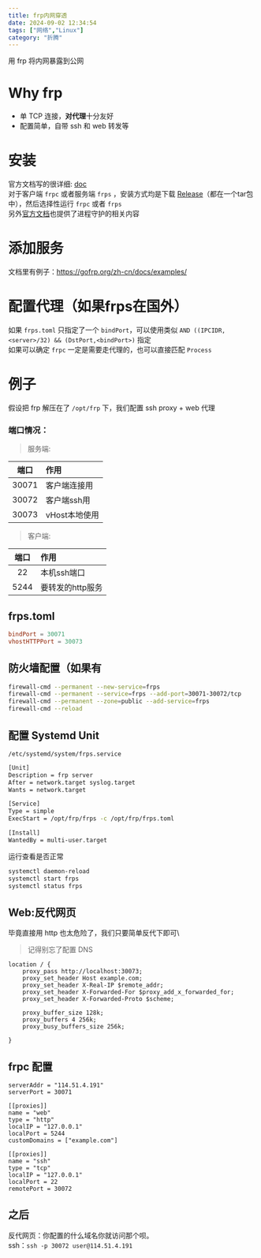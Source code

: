 ```yaml
---
title: frp内网穿透
date: 2024-09-02 12:34:54
tags: ["网络","Linux"]
category: "折腾"
---
```


用 frp 将内网暴露到公网
<!-- more -->

# Why frp
- 单 TCP 连接，**对代理**十分友好
- 配置简单，自带 ssh 和 web 转发等

# 安装
官方文档写的很详细: [doc](https://gofrp.org/zh-cn/docs/setup/)\
对于客户端 `frpc` 或者服务端 `frps` ，安装方式均是下载 [Release](https://github.com/fatedier/frp/releases)（都在一个tar包中），然后选择性运行 `frpc` 或者 `frps`\
另外[官方文档](https://gofrp.org/zh-cn/docs/setup/systemd/)也提供了进程守护的相关内容

# 添加服务
文档里有例子：https://gofrp.org/zh-cn/docs/examples/

# 配置代理（如果frps在国外）
如果 `frps.toml` 只指定了一个 `bindPort`，可以使用类似 `AND ((IPCIDR,<server>/32) && (DstPort,<bindPort>)` 指定\
如果可以确定 `frpc` 一定是需要走代理的，也可以直接匹配 `Process`

# 例子
假设把 frp 解压在了 `/opt/frp` 下，我们配置 ssh proxy + web 代理

### 端口情况：
> 服务端:

|端口|作用|
|:---:|:---|
|30071|客户端连接用|
|30072|客户端ssh用|
|30073|vHost本地使用|

> 客户端:

|端口|作用|
|:---:|:---|
|22|本机ssh端口|
|5244|要转发的http服务|

## frps.toml
```toml
bindPort = 30071
vhostHTTPPort = 30073
```
## 防火墙配置（如果有
```sh
firewall-cmd --permanent --new-service=frps
firewall-cmd --permanent --service=frps --add-port=30071-30072/tcp
firewall-cmd --permanent --zone=public --add-service=frps
firewall-cmd --reload
```

## 配置 Systemd Unit
`/etc/systemd/system/frps.service`
```sh
[Unit]
Description = frp server
After = network.target syslog.target
Wants = network.target

[Service]
Type = simple
ExecStart = /opt/frp/frps -c /opt/frp/frps.toml

[Install]
WantedBy = multi-user.target
```
运行查看是否正常
```sh
systemctl daemon-reload
systemctl start frps
systemctl status frps
```

## Web:反代网页
毕竟直接用 http 也太危险了，我们只要简单反代下即可\
>记得别忘了配置 DNS
```
location / {
    proxy_pass http://localhost:30073;
    proxy_set_header Host example.com;
    proxy_set_header X-Real-IP $remote_addr;
    proxy_set_header X-Forwarded-For $proxy_add_x_forwarded_for;
    proxy_set_header X-Forwarded-Proto $scheme;

    proxy_buffer_size 128k;
    proxy_buffers 4 256k;
    proxy_busy_buffers_size 256k;

}
```

## frpc 配置
```
serverAddr = "114.51.4.191"
serverPort = 30071

[[proxies]]
name = "web"
type = "http"
localIP = "127.0.0.1"
localPort = 5244
customDomains = ["example.com"]

[[proxies]]
name = "ssh"
type = "tcp"
localIP = "127.0.0.1"
localPort = 22
remotePort = 30072
```

## 之后
反代网页：你配置的什么域名你就访问那个呗。\
ssh：`ssh -p 30072 user@114.51.4.191`